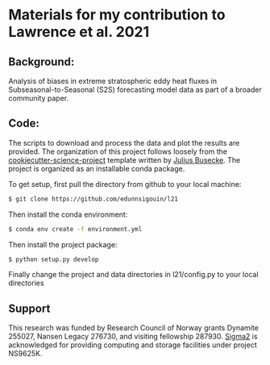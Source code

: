 Materials for my contribution to Lawrence et al. 2021
============

Background:
-------------------------
Analysis of biases in extreme stratospheric eddy heat fluxes in Subseasonal-to-Seasonal (S2S) forecasting model data as part of a broader community paper. 

Code:
-------------------------
The scripts to download and process the data and plot the results are provided. The organization of this project follows loosely from the [cookiecutter-science-project](https://github.com/jbusecke/cookiecutter-science-project) template written by [Julius Busecke](http://jbusecke.github.io/). The project is organized as an installable conda package.

To get setup, first pull the directory from github to your local machine:

``` bash
$ git clone https://github.com/edunnsigouin/l21
```

Then install the conda environment:

``` bash
$ conda env create -f environment.yml
```

Then install the project package:

``` bash
$ python setup.py develop
```

Finally change the project and data directories in l21/config.py to your local directories

Support
------------------------
This research was funded by Research Council of Norway grants Dynamite 255027, Nansen Legacy 276730, and visiting fellowship 287930. [Sigma2](https://www.sigma2.no/metacenter) is acknowledged for providing computing and storage facilities under project NS9625K.

